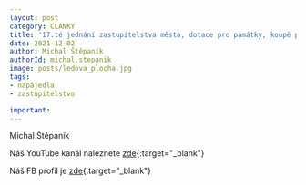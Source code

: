 ```yaml
---
layout: post
category: CLANKY
title: '17.té jednání zastupitelstva města, dotace pro památky, koupě pozemku na Chmelnici a záměr nákupu zastřešené ledové plochy'
date: 2021-12-02
author: Michal Štěpaník
authorId: michal.stepanik
image: posts/ledova_plocha.jpg
tags: 
- napajedla 
- zastupitelstvo

important:
---
```



 Michal Štěpaník








Náš YouTube kanál naleznete [zde](https://www.youtube.com/channel/UCgoN2Mo3r-xe0iO6N5HRWHA){:target="_blank"}

Náš FB profil je [zde](https://www.facebook.com/piratinapa){:target="_blank"}

